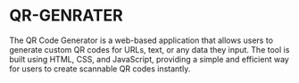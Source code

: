 # QR-GENRATER
The QR Code Generator is a web-based application that allows users to generate custom QR codes for URLs, text, or any data they input. The tool is built using HTML, CSS, and JavaScript, providing a simple and efficient way for users to create scannable QR codes instantly.
